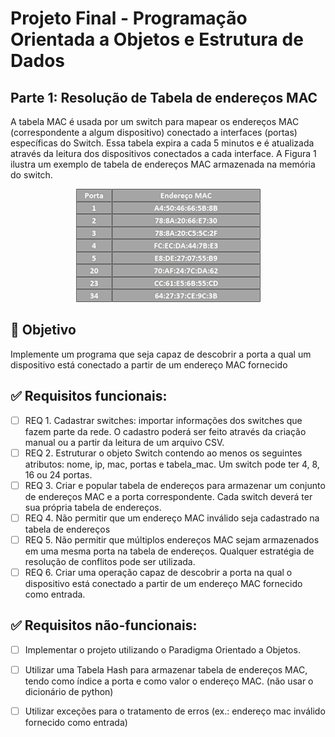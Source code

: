 # Projeto Final - Programação Orientada a Objetos e Estrutura de Dados

## Parte 1: Resolução de Tabela de endereços MAC
A tabela MAC é usada por um switch para mapear os endereços MAC (correspondente a algum dispositivo) conectado a interfaces (portas) específicas do Switch. Essa tabela expira a cada 5 minutos e é atualizada através da leitura dos dispositivos conectados a cada interface. A Figura 1 ilustra um exemplo de tabela de endereços MAC armazenada na memória do switch. 

<div align="center">
<img src="tabelamac.png" alt="Exemplo de tabela de endereços MAC armazenada na memória do switch">
</div>

## :dart: Objetivo
Implemente um programa que seja capaz de descobrir a porta a qual um dispositivo está conectado a partir de um endereço MAC fornecido

## :white_check_mark: Requisitos funcionais:
- [ ] REQ 1. Cadastrar switches: importar informações dos switches que fazem parte da rede. O cadastro poderá ser feito através da criação manual ou a partir da leitura de um arquivo CSV. 
- [ ] REQ 2. Estruturar o objeto Switch contendo ao menos os seguintes atributos: nome, ip, mac, portas e tabela_mac. Um switch pode ter 4, 8, 16 ou 24 portas.
- [ ] REQ 3. Criar e popular tabela de endereços para armazenar um conjunto de endereços MAC e a porta correspondente. Cada switch deverá ter sua própria tabela de endereços.
- [ ] REQ 4. Não permitir que um endereço MAC inválido seja cadastrado na tabela de endereços
- [ ] REQ 5. Não permitir que múltiplos endereços MAC sejam armazenados em uma mesma porta na tabela de endereços. Qualquer estratégia de resolução de conflitos pode ser utilizada.
- [ ] REQ 6. Criar uma operação capaz de descobrir a porta na qual o dispositivo está conectado a partir de um endereço MAC fornecido como entrada.

## :white_check_mark: Requisitos não-funcionais:
- [ ] Implementar o projeto utilizando o Paradigma Orientado a Objetos. 
- [ ] Utilizar uma Tabela Hash para armazenar tabela de endereços MAC, tendo como índice a porta e como valor o endereço MAC. (não usar o dicionário de python)
- [ ] Utilizar exceções para o tratamento de erros (ex.: endereço mac inválido fornecido como entrada)

